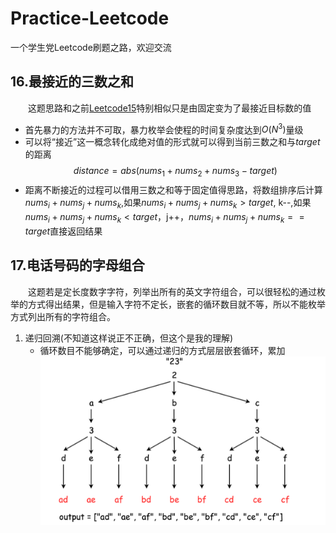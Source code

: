 # Practice-Leetcode
一个学生党Leetcode刷题之路，欢迎交流


## 16.最接近的三数之和
&emsp;&emsp;这题思路和之前[Leetcode15](https://leetcode-cn.com/problems/3sum/)特别相似只是由固定变为了最接近目标数的值
* 首先暴力的方法并不可取，暴力枚举会使程的时间复杂度达到$O(N^3)$量级
* 可以将“接近”这一概念转化成绝对值的形式就可以得到当前三数之和与$target$的距离
$$distance = abs(nums_1+nums_2+nums_3-target)$$
*  距离不断接近的过程可以借用三数之和等于固定值得思路，将数组排序后计算$nums_i+nums_j+nums_k$,如果$nums_i+nums_j+nums_k > target$, k--,如果$nums_i+nums_j+nums_k < target$，j++，$nums_i+nums_j+nums_k == target$直接返回结果
    
## 17.电话号码的字母组合
&emsp;&emsp;这题若是定长度数字字符，列举出所有的英文字符组合，可以很轻松的通过枚举的方式得出结果，但是输入字符不定长，嵌套的循环数目就不等，所以不能枚举方式列出所有的字符组合。
1. 递归回溯(不知道这样说正不正确，但这个是我的理解)
    - 循环数目不能够确定，可以通过递归的方式层层嵌套循环，累加
    ![](https://github.com/BossChengZhe/Practice-Leetcode/blob/master/Image/17.%E7%94%B5%E8%AF%9D%E5%8F%B7%E7%A0%81%E7%9A%84%E9%80%92%E5%BD%92%E7%BB%93%E6%9E%84.jpg)